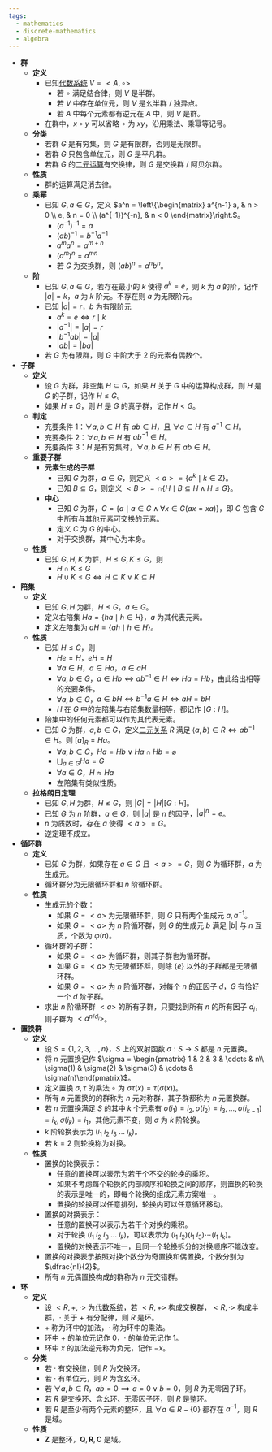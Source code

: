 ```yaml
---
tags:
  - mathematics
  - discrete-mathematics
  - algebra
---
```

- **群**
	- **定义**
		- 已知[代数系统](/pages/mathematics/discrete-mathematics/algebraic-system.md) $V=<A,\circ>$
			- 若 $\circ$ 满足结合律，则 $V$ 是半群。
			- 若 $V$ 中存在单位元，则 $V$ 是幺半群 / 独异点。
			- 若 $A$ 中每个元素都有逆元在 $A$ 中，则 $V$ 是群。
		- 在群中，$x\circ y$ 可以省略 $\circ$ 为 $xy$，沿用乘法、乘幂等记号。
	- **分类**
		- 若群 $G$ 是有穷集，则 $G$ 是有限群，否则是无限群。
		- 若群 $G$ 只包含单位元，则 $G$ 是平凡群。
		- 若群 $G$ 的[二元运算](/pages/mathematics/discrete-mathematics/algebraic-system.md#krwh8o)有交换律，则 $G$ 是交换群 / 阿贝尔群。
	- **性质**
		- 群的运算满足消去律。
	- **乘幂**
		- 已知 $G,a\in G$，定义 $a^n = \left\{\begin{matrix} a^{n-1} a, & n > 0 \\ e, & n = 0 \\ (a^{-1})^{-n}, & n < 0 \end{matrix}\right.$。
			- $(a^{-1})^{-1} = a$
			- $(ab)^{-1} = b^{-1}a^{-1}$
			- $a^m a^n = a^{m + n}$
			- $(a^m)^n = a^{mn}$
			- 若 $G$ 为交换群，则 $(ab)^n = a^n b^n$。
	- **阶**
		- 已知 $G,a\in G$，若存在最小的 $k$ 使得 $a^k = e$，则 $k$ 为 $a$ 的阶，记作 $|a|=k$，$a$ 为 $k$ 阶元。不存在则 $a$ 为无限阶元。
		- 已知 $|a| = r$，$b$ 为有限阶元
			- $a^k = e \iff r \mid k$
			- $|a^{-1}| = |a| = r$
			- $|b^{-1}ab| = |a|$
			- $|ab| = |ba|$
		- 若 $G$ 为有限群，则 $G$ 中阶大于 $2$ 的元素有偶数个。
- **子群**
	- **定义**
		- 设 $G$ 为群，非空集 $H \subseteq G$，如果 $H$ 关于 $G$ 中的运算构成群，则 $H$ 是 $G$ 的子群，记作 $H\le G$。
		- 如果 $H \ne G$，则 $H$ 是 $G$ 的真子群，记作 $H < G$。
	- **判定**
		- 充要条件 1：$\forall a,b \in H$ 有 $ab \in H$，且 $\forall a \in H$ 有 $a^{-1} \in H$。
		- 充要条件 2：$\forall a,b\in H$ 有 $ab^{-1} \in H$。
		- 充要条件 3：$H$ 是有穷集时，$\forall a,b\in H$ 有 $ab \in H$。
	- **重要子群**
		- **元素生成的子群**
			- 已知 $G$ 为群，$a\in G$，则定义 $<a> = \{a^k \mid k \in \mathrm Z\}$。
			- 已知 $B \subseteq G$，则定义 $<B> = \cap \{H \mid B \subseteq H \land H \le G \}$。
		- **中心**
			- 已知 $G$ 为群，$C = \{ a \mid a \in G \land \forall x \in G (ax = xa)\}$，即 $C$ 包含 $G$ 中所有与其他元素可交换的元素。
			- 定义 $C$ 为 $G$ 的中心。
			- 对于交换群，其中心为本身。
	- **性质**
		- 已知 $G,H,K$ 为群，$H \le G,K\le G$，则
			- $H \cap K \le G$
			- $H \cup K \le G \iff H \subseteq K \lor K \subseteq H$
- **陪集**
	- **定义**
		- 已知 $G,H$ 为群，$H \le G$，$a \in G$。
		- 定义右陪集 $Ha = \{ ha \mid h \in H \}$，$a$ 为其代表元素。
		- 定义左陪集为 $aH = \{ah \mid h \in H \}$。
	- **性质**
		- 已知 $H \le G$，则
			- $He=H$，$eH=H$
			- $\forall a \in H$，$a \in Ha$，$a \in aH$
			- $\forall a,b \in G$，$a \in Hb \iff ab^{-1} \in H \iff Ha = Hb$，由此给出相等的充要条件。
			- $\forall a,b \in G$，$a \in bH \iff b^{-1}a \in H \iff aH = bH$
			- $H$ 在 $G$ 中的左陪集与右陪集数量相等，都记作 $[G:H]$。
		- 陪集中的任何元素都可以作为其代表元素。
		- 已知 $G$ 为群，$a,b\in G$，定义[二元关系](/pages/mathematics/discrete-mathematics/binary-relationship.md) $R$ 满足 $\langle a,b\rangle \in R \iff ab^{-1} \in H$。则 $[a]_R = Ha$。
			- $\forall a,b\in G$，$Ha = Hb \lor Ha \cap Hb = \varnothing$
			- $\displaystyle\bigcup_{a\in G} Ha = G$
			- $\forall a \in G$，$H \approx Ha$
			- 左陪集有类似性质。
	- **拉格朗日定理**
		- 已知 $G,H$ 为群，$H \le G$，则 $|G| = |H|[G:H]$。
		- 已知 $G$ 为 $n$ 阶群，$a \in G$，则 $|a|$ 是 $n$ 的因子，$|a|^n = e$。
		- $n$ 为质数时，存在 $a$ 使得 $<a>=G$。
		- 逆定理不成立。
- **循环群**
	- **定义**
		- 已知 $G$ 为群，如果存在 $a \in G$ 且 $<a> = G$，则 $G$ 为循环群，$a$ 为生成元。
		- 循环群分为无限循环群和 $n$ 阶循环群。
	- **性质**
		- 生成元的个数：
			- 如果 $G=<a>$ 为无限循环群，则 $G$ 只有两个生成元 $a,a^{-1}$。
			- 如果 $G=<a>$ 为 $n$ 阶循环群，则 $G$ 的生成元 $b$ 满足 $|b|$ 与 $n$ 互质，个数为 $\varphi(n)$。
		- 循环群的子群：
			- 如果 $G=<a>$ 为循环群，则其子群也为循环群。
			- 如果 $G=<a>$ 为无限循环群，则除 $\{e\}$ 以外的子群都是无限循环群。
			- 如果 $G=<a>$ 为 $n$ 阶循环群，对每个 $n$ 的正因子 $d$，$G$ 有恰好一个 $d$ 阶子群。
		- 求出 $n$ 阶循环群 $<a>$ 的所有子群，只要找到所有 $n$ 的所有因子 $d_i$，则子群为 $<a^{n/d_i}>$。
- **置换群**
	- **定义**
		- 设 $S=\{1,2,3,\dots,n\}$，$S$ 上的双射函数 $\sigma:S\to S$ 都是 $n$ 元置换。
		- 将 $n$ 元置换记作 $\sigma = \begin{pmatrix} 1 & 2 & 3 & \cdots & n\\ \sigma(1) & \sigma(2) & \sigma(3) & \cdots & \sigma(n)\end{pmatrix}$。
		- 定义置换 $\sigma,\tau$ 的乘法 $\circ$ 为 $\sigma\tau(x)=\tau(\sigma(x))$。
		- 所有 $n$ 元置换的的群称为 $n$ 元对称群，其子群都称为 $n$ 元置换群。
		- 若 $n$ 元置换满足 $S$ 的其中 $k$ 个元素有 $\sigma(i_1)=i_2,\sigma(i_2)=i_3,\dots,\sigma(i_{k-1})=i_k,\sigma(i_k)=i_1$，其他元素不变，则 $\sigma$ 为 $k$ 阶轮换。
		- $k$ 阶轮换表示为 $(i_1\ i_2\ i_3\ \dots\ i_k)$。
		- 若 $k=2$ 则轮换称为对换。
	- **性质**
		- 置换的轮换表示：
			- 任意的置换可以表示为若干个不交的轮换的乘积。
			- 如果不考虑每个轮换的内部顺序和轮换之间的顺序，则置换的轮换的表示是唯一的，即每个轮换的组成元素方案唯一。
			- 置换的轮换可以任意排列，轮换内可以任意循环移动。
		- 置换的对换表示：
			- 任意的置换可以表示为若干个对换的乘积。
			- 对于轮换 $(i_1\ i_2\ i_3\ \dots\ i_k)$，可以表示为 $(i_1\ i_2)(i_1\ i_3)\cdots(i_1\ i_k)$。
			- 置换的对换表示不唯一，且同一个轮换拆分的对换顺序不能改变。
		- 置换的对换表示按照对换个数分为奇置换和偶置换，个数分别为 $\dfrac{n!}{2}$。
		- 所有 $n$ 元偶置换构成的群称为 $n$ 元交错群。
- **环**
	- **定义**
		- 设 $<R,+,\cdot>$ 为[代数系统](/pages/mathematics/discrete-mathematics/algebraic-system.md)，若 $<R,+>$ 构成交换群，$<R,\cdot>$ 构成半群，$\cdot$ 关于 $+$ 有分配律，则 $R$ 是环。
		- $+$ 称为环中的加法，$\cdot$ 称为环中的乘法。
		- 环中 $+$ 的单位元记作 $0$，$\cdot$ 的单位元记作 $1$。
		- 环中 $x$ 的加法逆元称为负元，记作 $-x$。
	- **分类**
		- 若 $\cdot$ 有交换律，则 $R$ 为交换环。
		- 若 $\cdot$ 有单位元，则 $R$ 为含幺环。
		- 若 $\forall a,b \in R$，$ab = 0 \implies a = 0 \lor b = 0$，则 $R$ 为无零因子环。
		- 若 $R$ 是交换环、含幺环、无零因子环，则 $R$ 是整环。
		- 若 $R$ 是至少有两个元素的整环，且 $\forall a \in R - \{0\}$ 都存在 $a^{-1}$，则 $R$ 是域。
	- **性质**
		- $\mathrm{\boldsymbol Z}$ 是整环，$\mathrm{\boldsymbol Q},\mathrm{\boldsymbol R},\mathrm{\boldsymbol C}$ 是域。
